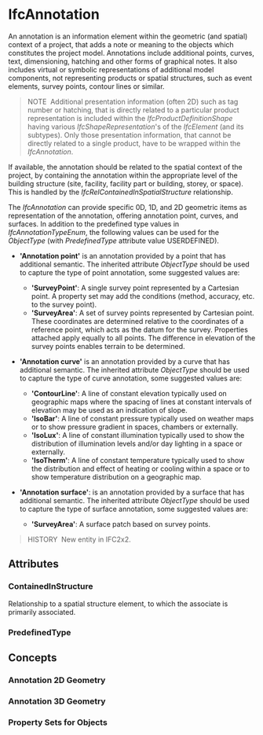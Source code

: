 # IfcAnnotation

An annotation is an information element within the geometric (and spatial) context of a project, that adds a note or meaning to the objects which constitutes the project model. Annotations include additional points, curves, text, dimensioning, hatching and other forms of graphical notes. It also includes virtual or symbolic representations of additional model components, not representing products or spatial structures, such as event elements, survey points, contour lines or similar.

> NOTE&nbsp; Additional presentation information (often 2D) such as tag number or hatching, that is directly related to a particular product representation is included within the _IfcProductDefinitionShape_ having various _IfcShapeRepresentation_'s of the _IfcElement_ (and its subtypes). Only those presentation information, that cannot be directly related to a single product, have to be wrapped within the _IfcAnnotation_.

If available, the annotation should be related to the spatial context of the project, by containing the annotation within the appropriate level of the building structure (site, facility, facility part or building, storey, or space). This is handled by the _IfcRelContainedInSpatialStructure_ relationship.

The _IfcAnnotation_ can provide specific 0D, 1D, and 2D geometric items as representation of the annotation, offering annotation point, curves, and surfaces. In addition to the predefined type values in _IfcAnnotationTypeEnum_, the following values can be used for the _ObjectType_ (with _PredefinedType_ attribute value USERDEFINED).  

*  **'Annotation point'** is an annotation provided by a point that has additional semantic. The inherited attribute _ObjectType_ should be used to capture the type of point annotation, some suggested values are:  
    *  **'SurveyPoint'**: A single survey point represented by a Cartesian point. A property set may add the conditions (method, accuracy, etc. to the survey point).
    *  **'SurveyArea'**: A set of survey points represented by Cartesian point. These coordinates are determined relative to the coordinates of a reference point, which acts as the datum for the survey. Properties attached apply equally to all points. The difference in elevation of the survey points enables terrain to be determined.

*  **'Annotation curve'** is an annotation provided by a curve that has additional semantic. The inherited attribute _ObjectType_ should be used to capture the type of curve annotation, some suggested values are:   
    *  **'ContourLine'**: A line of constant elevation typically used on geographic maps where the spacing of lines at constant intervals of elevation may be used as an indication of slope.
    *  **'IsoBar'**: A line of constant pressure typically used on weather maps or to show pressure gradient in spaces, chambers or externally.
    *  **'IsoLux'**: A line of constant illumination typically used to show the distribution of illumination levels and/or day lighting in a space or externally.
    *  **'IsoTherm'**: A line of constant temperature typically used to show the distribution and effect of heating or cooling within a space or to show temperature distribution on a geographic map.
    
*  **'Annotation surface'**: is an annotation provided by a surface that has additional semantic. The inherited attribute _ObjectType_ should be used to capture the type of surface annotation, some suggested values are:   
     * **'SurveyArea'**: A surface patch based on survey points.
  

> HISTORY&nbsp; New entity in IFC2x2.

## Attributes

### ContainedInStructure
Relationship to a spatial structure element, to which the associate is primarily associated.

### PredefinedType


## Concepts

### Annotation 2D Geometry


### Annotation 3D Geometry


### Property Sets for Objects


